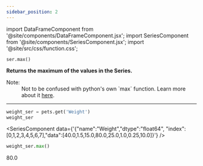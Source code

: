 ```yaml
---
sidebar_position: 2
---
```


import DataFrameComponent from '@site/components/DataFrameComponent.jsx';
import SeriesComponent from '@site/components/SeriesComponent.jsx';
import '@site/src/css/function.css';

<code>ser.max()</code>

<div className='base'>
    <p><strong>Returns the maximum of the values in the Series.</strong></p>
    <dl>
        <dt className='term'>Note:</dt>
        <dd> Not to be confused with python's own `max` function. Learn more about it <a href="https://docs.python.org/3/library/functions.html#max" target="_blank" rel="noopener noreferrer">here</a>.</dd>
    </dl>
</div>

---

```python
weight_ser = pets.get('Weight')
weight_ser
```
<SeriesComponent data={'{"name":"Weight","dtype":"float64", "index":[0,1,2,3,4,5,6,7],"data":[40.0,1.5,15.0,80.0,25.0,1.0,0.25,10.0]}'} />

```python
weight_ser.max()
```
80.0